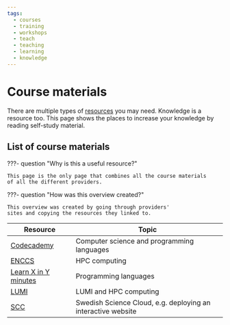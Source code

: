 ```yaml
---
tags:
  - courses
  - training
  - workshops
  - teach
  - teaching
  - learning
  - knowledge
---
```


# Course materials

There are multiple types of [resources](resources.md) you may need.
Knowledge is a resource too.
This page shows the places to increase your knowledge
by reading self-study material.

## List of course materials

???- question "Why is this a useful resource?"

    This page is the only page that combines all the course materials
    of all the different providers.

???- question "How was this overview created?"

    This overview was created by going through providers'
    sites and copying the resources they linked to.

<!-- markdownlint-disable MD013 --><!-- Tables cannot be split up over lines, hence will break 80 characters per line -->

Resource                                                             |Topic
----------------------|----------------------
[Codecademy](https://www.codecademy.com/)                            |Computer science and programming languages
[ENCCS](https://enccs.se/lessons/)                                   |HPC computing
[Learn X in Y minutes](https://learnxinyminutes.com/)                |Programming languages
[LUMI](https://lumi-supercomputer.github.io/LUMI-training-materials/)|LUMI and HPC computing
[SCC](https://github.com/SNICScienceCloud/technical-training)        |Swedish Science Cloud, e.g. deploying an interactive website

<!-- markdownlint-enable MD013 -->
